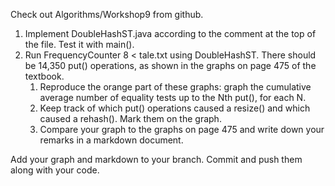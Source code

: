 Check out Algorithms/Workshop9 from github.

1. Implement DoubleHashST.java according to the comment at the top of the file. Test it with main().
2. Run FrequencyCounter 8 < tale.txt using DoubleHashST. There should be 14,350 put() operations, as shown in the graphs on page 475 of the textbook.
    1. Reproduce the orange part of these graphs: graph the cumulative average number of equality tests up to the Nth put(), for each N. 
    2. Keep track of which put() operations caused a resize() and which caused a rehash(). Mark them on the graph.
    3. Compare your graph to the graphs on page 475 and write down your remarks in a markdown document.

Add your graph and markdown to your branch. Commit and push them along with your code.


